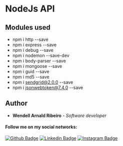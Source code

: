 # NodeJs API

## Modules used

* npm i http --save
* npm i express --save
* npm i debug --save
* npm i nodemon --save-dev
* npm i body-parser --save
* npm i mongoose --save
* npm i guid --save
* npm i md5 --save
* npm i sendgrid@2.0.0 --save
* npm i jsonwebtoken@7.4.0 --save

## Author

* **Wendell Arnald Ribeiro** - *Software developer*

#### Follow me on my social networks:

[![Github Badge](https://img.shields.io/badge/-Github-000?style=for-the-badge&logo=Github&logoColor=white&link=https://github.com/wendellarnald)](https://github.com/wendellarnald)
[![Linkedin Badge](https://img.shields.io/badge/-LinkedIn-blue?style=for-the-badge&logo=Linkedin&logoColor=white&link=https://www.linkedin.com/in/wendell-arnald-ribeiro/)](https://www.linkedin.com/in/wendell-arnald-ribeiro/)
[![Instagram Badge](https://img.shields.io/badge/-Instagram-C13584?style=for-the-badge&logo=instagram&logoColor=white&link=https://www.instagram.com/wendellarnald_/)](https://www.instagram.com/wendellarnald_/)
